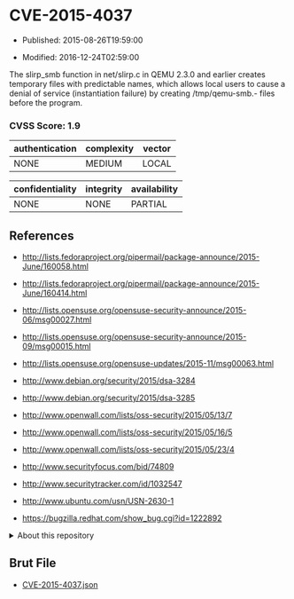 # CVE-2015-4037

- Published: 2015-08-26T19:59:00

- Modified: 2016-12-24T02:59:00

The slirp_smb function in net/slirp.c in QEMU 2.3.0 and earlier creates temporary files with predictable names, which allows local users to cause a denial of service (instantiation failure) by creating /tmp/qemu-smb.*-* files before the program.

### CVSS Score: **1.9**

| authentication | complexity | vector |
| --- | --- | --- |
| NONE | MEDIUM | LOCAL |

| confidentiality | integrity | availability |
| --- | --- | --- |
| NONE | NONE | PARTIAL |

## References

* http://lists.fedoraproject.org/pipermail/package-announce/2015-June/160058.html

* http://lists.fedoraproject.org/pipermail/package-announce/2015-June/160414.html

* http://lists.opensuse.org/opensuse-security-announce/2015-06/msg00027.html

* http://lists.opensuse.org/opensuse-security-announce/2015-09/msg00015.html

* http://lists.opensuse.org/opensuse-updates/2015-11/msg00063.html

* http://www.debian.org/security/2015/dsa-3284

* http://www.debian.org/security/2015/dsa-3285

* http://www.openwall.com/lists/oss-security/2015/05/13/7

* http://www.openwall.com/lists/oss-security/2015/05/16/5

* http://www.openwall.com/lists/oss-security/2015/05/23/4

* http://www.securityfocus.com/bid/74809

* http://www.securitytracker.com/id/1032547

* http://www.ubuntu.com/usn/USN-2630-1

* https://bugzilla.redhat.com/show_bug.cgi?id=1222892

<details>
<summary>About this repository</summary> 

  This repository is part of the project [Live Hack CVE](https://github.com/Live-Hack-CVE). Main website can be found [www.live-hack.org](https://www.live-hack.org) 
  
  Made by [Sn0wAlice](https://github.com/Sn0wAlice) for the people that care about security and need to have a feed of the latest CVEs. Hope you enjoy it, don't forget to star the repo and follow me on [Twitter](https://twitter.com/Sn0wAlice) and [Github](https://github.com/Sn0wAlice). And that is my [personnal website](https://www.alice-snow.me/)

  - [Home Page](https://github.com/Live-Hack-CVE)
  - [Framework](https://github.com/Live-Hack-CVE/cve-framework)
  - [CVE database](https://github.com/Live-Hack-CVE/full_database)
  - [Changelog](https://github.com/Live-Hack-CVE/Changelog)
</details>

## Brut File

* [CVE-2015-4037.json](https://raw.githubusercontent.com/Live-Hack-CVE/full_database/main/cves/2015/CVE-2015-4037.json)


